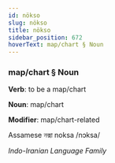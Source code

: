 ```yaml
---
id: nökso
slug: nökso
title: nökso
sidebar_position: 672
hoverText: map/chart § Noun
---
```


### map/chart § Noun

**Verb**: to be a map/chart

**Noun**: map/chart

**Modifier**: map/chart-related

Assamese নক্সা noksa /nɔksa/

*Indo-Iranian Language Family*